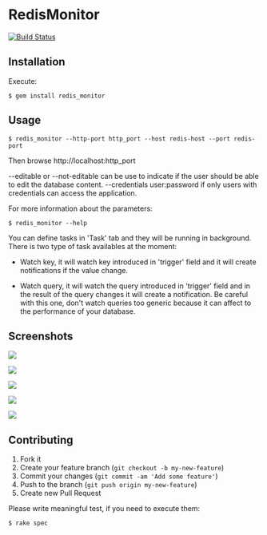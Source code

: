 # RedisMonitor
[![Build Status](https://travis-ci.org/javiyu/redis_monitor.png?branch=master)](https://travis-ci.org/javiyu/redis_monitor)

## Installation

Execute:

    $ gem install redis_monitor

## Usage

    $ redis_monitor --http-port http_port --host redis-host --port redis-port

Then browse http://localhost:http_port

--editable or --not-editable can be use to indicate if the user should be able to edit the database content.
--credentials user:password if only users with credentials can access the application.


For more information about the parameters:

    $ redis_monitor --help

You can define tasks in 'Task' tab and they will be running in background. There is two type of task availables at the moment:
- Watch key, it will watch key introduced in 'trigger' field and it will create notifications if the value change.

- Watch query, it will watch the query introduced in 'trigger' field and in the result of the query changes it will create a notification.
Be careful with this one, don't watch queries too generic because it can affect to the performance of your database.

## Screenshots

![](https://dl.dropboxusercontent.com/u/434578/redis_monitor_images/1.png)

![](https://dl.dropboxusercontent.com/u/434578/redis_monitor_images/2.png)

![](https://dl.dropboxusercontent.com/u/434578/redis_monitor_images/3.png)

![](https://dl.dropboxusercontent.com/u/434578/redis_monitor_images/4.png)

![](https://dl.dropboxusercontent.com/u/434578/redis_monitor_images/5.png)

## Contributing

1. Fork it
2. Create your feature branch (`git checkout -b my-new-feature`)
3. Commit your changes (`git commit -am 'Add some feature'`)
4. Push to the branch (`git push origin my-new-feature`)
5. Create new Pull Request

Please write meaningful test, if you need to execute them:

    $ rake spec

